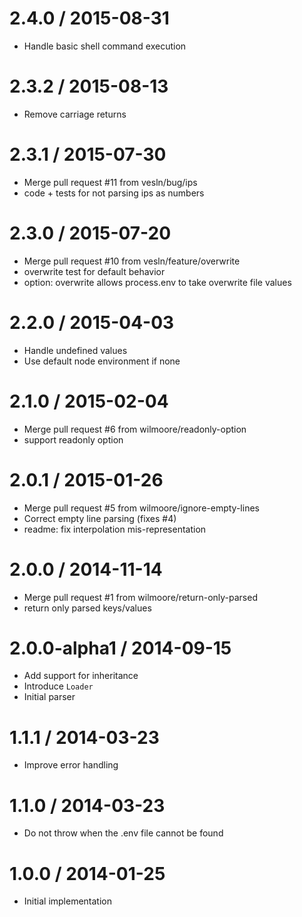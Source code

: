 
2.4.0 / 2015-08-31
==================

  * Handle basic shell command execution


2.3.2 / 2015-08-13
==================

  * Remove carriage returns


2.3.1 / 2015-07-30
==================

  * Merge pull request #11 from vesln/bug/ips
  * code + tests for not parsing ips as numbers

2.3.0 / 2015-07-20
==================

  * Merge pull request #10 from vesln/feature/overwrite
  * overwrite test for default behavior
  * option: overwrite allows process.env to take overwrite file values

2.2.0 / 2015-04-03
==================

  * Handle undefined values
  * Use default node environment if none


2.1.0 / 2015-02-04
==================

 * Merge pull request #6 from wilmoore/readonly-option
 * support readonly option

2.0.1 / 2015-01-26
==================

 * Merge pull request #5 from wilmoore/ignore-empty-lines
 * Correct empty line parsing (fixes #4)
 * readme: fix interpolation mis-representation

2.0.0 / 2014-11-14
==================

 * Merge pull request #1 from wilmoore/return-only-parsed
 * return only parsed keys/values

2.0.0-alpha1 / 2014-09-15
==================

  * Add support for inheritance
  * Introduce `Loader`
  * Initial parser

1.1.1 / 2014-03-23
==================

  * Improve error handling

1.1.0 / 2014-03-23
==================

  * Do not throw when the .env file cannot be found

1.0.0 / 2014-01-25
==================

  * Initial implementation
